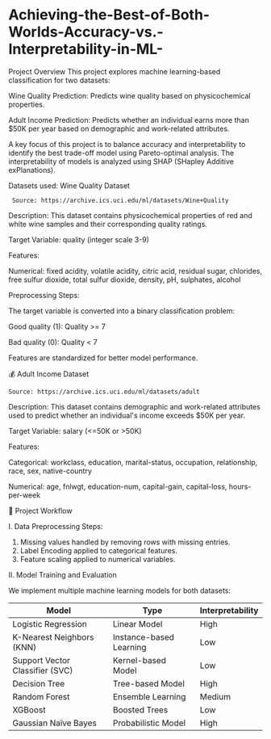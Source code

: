 # Achieving-the-Best-of-Both-Worlds-Accuracy-vs.-Interpretability-in-ML-
Project Overview
This project explores machine learning-based classification for two datasets:

 Wine Quality Prediction: Predicts wine quality based on physicochemical properties.

Adult Income Prediction: Predicts whether an individual earns more than $50K per year based on demographic and work-related attributes.

A key focus of this project is to balance accuracy and interpretability to identify the best trade-off model using Pareto-optimal analysis. The interpretability of models is analyzed using SHAP (SHapley Additive exPlanations).

Datasets used:
Wine Quality Dataset

     Source: https://archive.ics.uci.edu/ml/datasets/Wine+Quality
Description: This dataset contains physicochemical properties of red and white wine samples and their corresponding quality ratings.

Target Variable: quality (integer scale 3-9)

Features:

Numerical: fixed acidity, volatile acidity, citric acid, residual sugar, chlorides, free sulfur dioxide, total sulfur dioxide, density, pH, sulphates, alcohol

Preprocessing Steps:

The target variable is converted into a binary classification problem:

Good quality (1): Quality >= 7

Bad quality (0): Quality < 7

Features are standardized for better model performance.

💰 Adult Income Dataset

    Source: https://archive.ics.uci.edu/ml/datasets/adult
 Description: This dataset contains demographic and work-related attributes used to predict whether an individual's income exceeds $50K per year.

  Target Variable: salary (<=50K or >50K)

   Features:

   Categorical: workclass, education, marital-status, occupation, relationship, race, sex, native-country

   Numerical: age, fnlwgt, education-num, capital-gain, capital-loss, hours-per-week

 🚀 Project Workflow

I. Data Preprocessing Steps:

   1. Missing values handled by removing rows with missing entries.
   2. Label Encoding applied to categorical features.
   3. Feature scaling applied to numerical variables.
      
II.  Model Training and Evaluation

We implement multiple machine learning models for both datasets:

| **Model**                  | **Type**                 | **Interpretability** |
|----------------------------|-------------------------|----------------------|
| Logistic Regression        | Linear Model           | High                |
| K-Nearest Neighbors (KNN)  | Instance-based Learning | Low                 |
| Support Vector Classifier (SVC) | Kernel-based Model    | Low                 |
| Decision Tree             | Tree-based Model        | High                |
| Random Forest             | Ensemble Learning       | Medium              |
| XGBoost                   | Boosted Trees          | Low                 |
| Gaussian Naïve Bayes       | Probabilistic Model    | High                |
